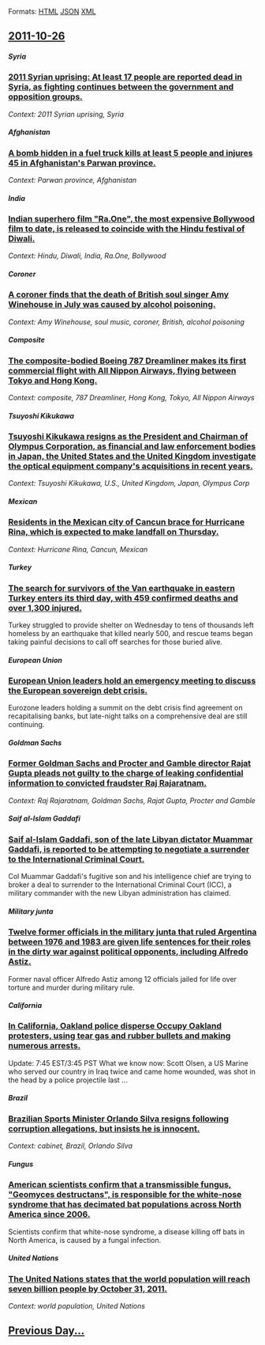 
Formats: [HTML](2011/10/26/index.html)  [JSON](2011/10/26/index.json)  [XML](2011/10/26/index.xml)  

## [2011-10-26](/news/2011/10/26/index.md)

##### Syria
### [2011 Syrian uprising: At least 17 people are reported dead in Syria, as fighting continues between the government and opposition groups. ](/news/2011/10/26/2011-syrian-uprising-at-least-17-people-are-reported-dead-in-syria-as-fighting-continues-between-the-government-and-opposition-groups.md)
_Context: 2011 Syrian uprising, Syria_

##### Afghanistan
### [A bomb hidden in a fuel truck kills at least 5 people and injures 45 in Afghanistan's Parwan province. ](/news/2011/10/26/a-bomb-hidden-in-a-fuel-truck-kills-at-least-5-people-and-injures-45-in-afghanistan-s-parwan-province.md)
_Context: Parwan province, Afghanistan_

##### India
### [Indian superhero film "Ra.One", the most expensive Bollywood film to date, is released to coincide with the Hindu festival of Diwali. ](/news/2011/10/26/indian-superhero-film-ra-one-the-most-expensive-bollywood-film-to-date-is-released-to-coincide-with-the-hindu-festival-of-diwali.md)
_Context: Hindu, Diwali, India, Ra.One, Bollywood_

##### Coroner
### [A coroner finds that the death of British soul singer Amy Winehouse in July was caused by alcohol poisoning. ](/news/2011/10/26/a-coroner-finds-that-the-death-of-british-soul-singer-amy-winehouse-in-july-was-caused-by-alcohol-poisoning.md)
_Context: Amy Winehouse, soul music, coroner, British, alcohol poisoning_

##### Composite
### [The composite-bodied Boeing 787 Dreamliner makes its first commercial flight with All Nippon Airways, flying between Tokyo and Hong Kong. ](/news/2011/10/26/the-composite-bodied-boeing-787-dreamliner-makes-its-first-commercial-flight-with-all-nippon-airways-flying-between-tokyo-and-hong-kong.md)
_Context: composite, 787 Dreamliner, Hong Kong, Tokyo, All Nippon Airways_

##### Tsuyoshi Kikukawa
### [Tsuyoshi Kikukawa resigns as the President and Chairman of Olympus Corporation, as financial and law enforcement bodies in Japan, the United States and the United Kingdom investigate the optical equipment company's acquisitions in recent years. ](/news/2011/10/26/tsuyoshi-kikukawa-resigns-as-the-president-and-chairman-of-olympus-corporation-as-financial-and-law-enforcement-bodies-in-japan-the-united.md)
_Context: Tsuyoshi Kikukawa, U.S., United Kingdom, Japan, Olympus Corp_

##### Mexican
### [Residents in the Mexican city of Cancun brace for Hurricane Rina, which is expected to make landfall on Thursday. ](/news/2011/10/26/residents-in-the-mexican-city-of-cancaon-brace-for-hurricane-rina-which-is-expected-to-make-landfall-on-thursday.md)
_Context: Hurricane Rina, Cancun, Mexican_

##### Turkey
### [The search for survivors of the Van earthquake in eastern Turkey enters its third day, with 459 confirmed deaths and over 1,300 injured. ](/news/2011/10/26/the-search-for-survivors-of-the-van-earthquake-in-eastern-turkey-enters-its-third-day-with-459-confirmed-deaths-and-over-1-300-injured.md)
Turkey struggled to provide shelter on Wednesday to tens of thousands left homeless by an earthquake that killed nearly 500, and rescue teams began taking painful decisions to call off searches for those buried alive.

##### European Union
### [European Union leaders hold an emergency meeting to discuss the European sovereign debt crisis. ](/news/2011/10/26/european-union-leaders-hold-an-emergency-meeting-to-discuss-the-european-sovereign-debt-crisis.md)
Eurozone leaders holding a summit on the debt crisis find agreement on recapitalising banks, but late-night talks on a comprehensive deal are still continuing.

##### Goldman Sachs
### [Former Goldman Sachs and Procter and Gamble director Rajat Gupta pleads not guilty to the charge of leaking confidential information to convicted fraudster Raj Rajaratnam. ](/news/2011/10/26/former-goldman-sachs-and-procter-and-gamble-director-rajat-gupta-pleads-not-guilty-to-the-charge-of-leaking-confidential-information-to-conv.md)
_Context: Raj Rajaratnam, Goldman Sachs, Rajat Gupta, Procter and Gamble_

##### Saif al-Islam Gaddafi
### [Saif al-Islam Gaddafi, son of the late Libyan dictator Muammar Gaddafi, is reported to be attempting to negotiate a surrender to the International Criminal Court. ](/news/2011/10/26/saif-al-islam-gaddafi-son-of-the-late-libyan-dictator-muammar-gaddafi-is-reported-to-be-attempting-to-negotiate-a-surrender-to-the-interna.md)
Col Muammar Gaddafi&#039;s fugitive son and his intelligence chief are trying to broker a deal to surrender to the International Criminal Court (ICC), a military commander with the new Libyan administration has claimed.

##### Military junta
### [Twelve former officials in the military junta that ruled Argentina between 1976 and 1983 are given life sentences for their roles in the dirty war against political opponents, including Alfredo Astiz. ](/news/2011/10/26/twelve-former-officials-in-the-military-junta-that-ruled-argentina-between-1976-and-1983-are-given-life-sentences-for-their-roles-in-the-dir.md)
Former naval officer Alfredo Astiz among 12 officials jailed for life over torture and murder during military rule.

##### California
### [In California, Oakland police disperse Occupy Oakland protesters, using tear gas and rubber bullets and making numerous arrests. ](/news/2011/10/26/in-california-oakland-police-disperse-occupy-oakland-protesters-using-tear-gas-and-rubber-bullets-and-making-numerous-arrests.md)
Update: 7:45 EST/3:45 PST What we know now: Scott Olsen, a US Marine who served our country in Iraq twice and came home wounded, was shot in the head by a police projectile last ...

##### Brazil
### [Brazilian Sports Minister Orlando Silva resigns following corruption allegations, but insists he is innocent. ](/news/2011/10/26/brazilian-sports-minister-orlando-silva-resigns-following-corruption-allegations-but-insists-he-is-innocent.md)
_Context: cabinet, Brazil, Orlando Silva_

##### Fungus
### [American scientists confirm that a transmissible fungus, "Geomyces destructans", is responsible for the white-nose syndrome that has decimated bat populations across North America since 2006. ](/news/2011/10/26/american-scientists-confirm-that-a-transmissible-fungus-geomyces-destructans-is-responsible-for-the-white-nose-syndrome-that-has-decimat.md)
Scientists confirm that white-nose syndrome, a disease killing off bats in North America, is caused by a fungal infection.

##### United Nations
### [The United Nations states that the world population will reach seven billion people by October 31, 2011. ](/news/2011/10/26/the-united-nations-states-that-the-world-population-will-reach-seven-billion-people-by-october-31-2011.md)
_Context: world population, United Nations_

## [Previous Day...](/news/2011/10/25/index.md)


